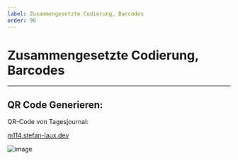 ```yaml
---
label: Zusammengesetzte Codierung, Barcodes
order: 96
---
```


# Zusammengesetzte Codierung, Barcodes

---

## QR Code Generieren:

QR-Code von Tagesjournal:

[m114.stefan-laux.dev](https://m114.stefan-laux.dev/)

![image](https://github.com/stefanlaux/M114/assets/90751877/3a8764d6-c3cb-4c4c-9a09-044bb1d31c0d)

